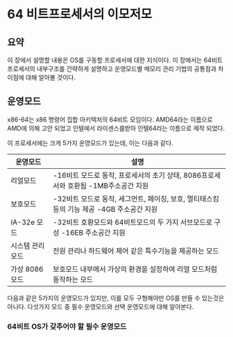 # 64 비트프로세서의 이모저모


## 요약

이 장에서 설명할 내용은 OS를 구동할 프로세서에 대한 지식이다. 이 장에서는 64비트 프로세서의 내부구조를 간략하게 설명하고 운영모드별 메모리 관리 기법의 공통점과 차이점에 대해 알아볼 것이다.

## 운영모드

x86-64는 x86 명령어 집합 아키텍처의 64비트 모임이다. AMD64라는 이름으로 AMD에 의해 고안 되었고 인텔에서 라이센스를받아 인텔64라는 이름으로 제작 되었다.

이 프로세서에는 크게 5가지 운영모드가 있는데, 이는 다음과 같다.

| 운영모드        | 설명                                                                                      |
|-----------------|-------------------------------------------------------------------------------------------|
| 리얼모드        | -16비트 모드로 동작, 프로세서의 초기 상태, 8086프로세서와 호환됨 -1MB주소공간 지원        |
| 보호모드        | -32비트 모드로 동작, 세그먼트, 페이징, 보호, 멀티태스킹 등의 기능 제공 -4GB 주소공간 지원 |
| IA-32e 모드     | -32비트 호환모드와 64비트모드의 두 가지 서브모드로 구성  -16EB 주소공간 지원              |
| 시스템 관리모드 |  전원 관리나 하드웨어 제어 같은 특수기능을 제공하는 모드                                  |
| 가상 8086 모드  | 보호모드 내부에서 가상의 환경을 설정하여 리얼 모드처럼 동작하는 모드                      |

다음과 같은 5가지의 운영모드가 있지만, 이를 모두 구형해야만 OS를 만들 수 있는것은 아니다. 다섯가지 모드 중 필수 운영모드와 선택 운영모드에 대해 알아본다.

### 64비트 OS가 갖추어야 할 필수 운영모드


